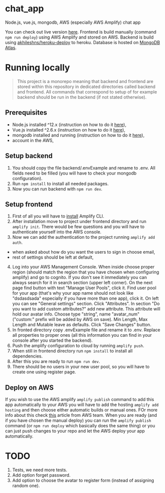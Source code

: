 # chat_app

Node.js, vue.js, mongodb, AWS (especially AWS Amplify) chat app

You can check out live version [here](https://dev.d3u86g5tze9ctl.amplifyapp.com/). Frontend is build manually (command `npm run deploy`) using AWS Amplify and stored on AWS. Backend is build using [akhileshns/heroku-deploy](https://github.com/AkhileshNS/heroku-deploy) to heroku. Database is hosted on [MongoDB Atlas](https://www.mongodb.com/cloud/atlas).

# Running locally

> This project is a monorepo meaning that backend and frontend are stored within this repository in dedicated directories called backend and frontend. All commands that correspond to setup of for example backend should be run in the backend (if not stated otherwise).

## Prerequisites

- Node.js installed ^12.x (instruction on how to do it [here](https://nodejs.org/en/)),
- Vue.js installed ^2.6.x (instruction on how to do it [here](https://vuejs.org/v2/guide/installation.html)),
- mongodb installed and running (instruction on how to do it [here](https://docs.mongodb.com/manual/installation/)),
- account in the AWS,

## Setup backend

1. You should copy the file backend/.envExample and rename to .env. All fields need to be filled (you will have to check your mongodb configuration).
2. Run `npm install` to install all needed packages.
3. Now you can run backend with `npm run dev`.

## Setup frontend

1. First of all you will have to [install](https://docs.amplify.aws/cli/start/install) Amplify CLI.
2. After installation move to project under frontend directory and run `amplify init`. There would be few questions and you will have to authenticate yourself into the AWS console.
3. Now we can add the authentication to the project running `amplify add auth`.

- when asked about how do you want the users to sign in choose email,
- rest of settings should be left at default,

4. Log into your AWS Management Console. When inside choose proper region (should match the region that you have chosen when configuring amplify) and go to cognito. If you don't see it immediately you can always search for it in search section (upper left corner). On the next page find button with text "Manage User Pools", click it. Find user pool for your app (that's why your app name should not look like "dsdasdsada" especially if you have more than one app), click it. On left you can see "General settings" section. Click "Attributes". In section "Do you want to add custom attributes?" add new attribute. This attribute will hold our avatar info. Choose type "string", name "avatar_num" ("custom:" prefix will be added by AWS on save). Min Length, Max Length and Mutable leave as defaults. Click "Save Changes" button.
5. In fronted directory copy .envExample file and rename it to .env. Replace all properties to proper ones (all this information you can find in your console after you started the backend).
6. Push the amplify configuration to cloud by running `amplify push`.
7. When still in frontend directory run `npm install` to install all dependencies.
8. After this you are ready to run `npm run dev`.
9. There should be no users in your new user pool, so you will have to create one using register page.

## Deploy on AWS

If you wish to use the AWS amplify `amplify publish` command to add this app automatically to your AWS you will have to add the hosting `amplify add hosting` and then choose either automatic builds or manual ones. FOr more info about this check [this](https://aws.amazon.com/blogs/aws/host-your-apps-with-aws-amplify-console-from-the-aws-amplify-cli/) article from AWS team. When you are ready (and if you have chosen the manual deploy) you can run the `amplify publish` command (or `npm run deploy` which basically does the same thing) or you can just push changes to your repo and let the AWS deploy your app automatically.

# TODO

1. Tests, we need more tests.
2. Add option forget password.
3. Add option to choose the avatar to register form (instead of assigning random one).
